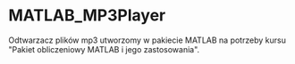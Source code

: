# MATLAB_MP3Player
Odtwarzacz plików mp3 utworzomy w pakiecie MATLAB na potrzeby kursu "Pakiet obliczeniowy MATLAB i jego zastosowania".
